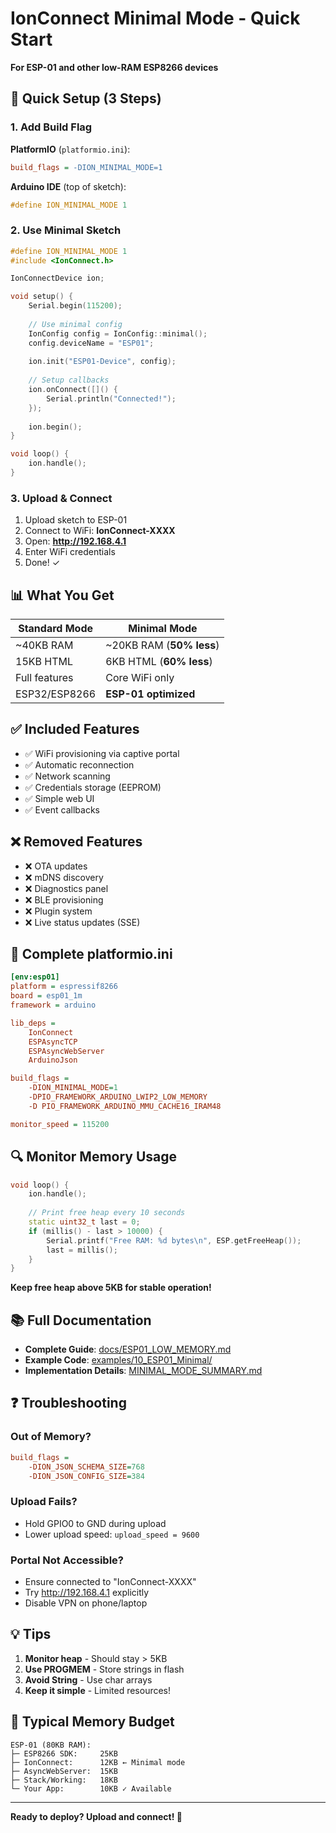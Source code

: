 # IonConnect Minimal Mode - Quick Start

**For ESP-01 and other low-RAM ESP8266 devices**

## 🚀 Quick Setup (3 Steps)

### 1. Add Build Flag

**PlatformIO** (`platformio.ini`):
```ini
build_flags = -DION_MINIMAL_MODE=1
```

**Arduino IDE** (top of sketch):
```cpp
#define ION_MINIMAL_MODE 1
```

### 2. Use Minimal Sketch

```cpp
#define ION_MINIMAL_MODE 1
#include <IonConnect.h>

IonConnectDevice ion;

void setup() {
    Serial.begin(115200);
    
    // Use minimal config
    IonConfig config = IonConfig::minimal();
    config.deviceName = "ESP01";
    
    ion.init("ESP01-Device", config);
    
    // Setup callbacks
    ion.onConnect([]() {
        Serial.println("Connected!");
    });
    
    ion.begin();
}

void loop() {
    ion.handle();
}
```

### 3. Upload & Connect

1. Upload sketch to ESP-01
2. Connect to WiFi: **IonConnect-XXXX**
3. Open: **http://192.168.4.1**
4. Enter WiFi credentials
5. Done! ✓

## 📊 What You Get

| Standard Mode | Minimal Mode |
|---------------|--------------|
| ~40KB RAM | ~20KB RAM (**50% less**) |
| 15KB HTML | 6KB HTML (**60% less**) |
| Full features | Core WiFi only |
| ESP32/ESP8266 | **ESP-01 optimized** |

## ✅ Included Features

- ✅ WiFi provisioning via captive portal
- ✅ Automatic reconnection
- ✅ Network scanning
- ✅ Credentials storage (EEPROM)
- ✅ Simple web UI
- ✅ Event callbacks

## ❌ Removed Features

- ❌ OTA updates
- ❌ mDNS discovery
- ❌ Diagnostics panel
- ❌ BLE provisioning
- ❌ Plugin system
- ❌ Live status updates (SSE)

## 📝 Complete platformio.ini

```ini
[env:esp01]
platform = espressif8266
board = esp01_1m
framework = arduino

lib_deps = 
    IonConnect
    ESPAsyncTCP
    ESPAsyncWebServer
    ArduinoJson

build_flags = 
    -DION_MINIMAL_MODE=1
    -DPIO_FRAMEWORK_ARDUINO_LWIP2_LOW_MEMORY
    -D PIO_FRAMEWORK_ARDUINO_MMU_CACHE16_IRAM48

monitor_speed = 115200
```

## 🔍 Monitor Memory Usage

```cpp
void loop() {
    ion.handle();
    
    // Print free heap every 10 seconds
    static uint32_t last = 0;
    if (millis() - last > 10000) {
        Serial.printf("Free RAM: %d bytes\n", ESP.getFreeHeap());
        last = millis();
    }
}
```

**Keep free heap above 5KB for stable operation!**

## 📚 Full Documentation

- **Complete Guide**: [docs/ESP01_LOW_MEMORY.md](docs/ESP01_LOW_MEMORY.md)
- **Example Code**: [examples/10_ESP01_Minimal/](examples/10_ESP01_Minimal/)
- **Implementation Details**: [MINIMAL_MODE_SUMMARY.md](MINIMAL_MODE_SUMMARY.md)

## ❓ Troubleshooting

### Out of Memory?
```ini
build_flags = 
    -DION_JSON_SCHEMA_SIZE=768
    -DION_JSON_CONFIG_SIZE=384
```

### Upload Fails?
- Hold GPIO0 to GND during upload
- Lower upload speed: `upload_speed = 9600`

### Portal Not Accessible?
- Ensure connected to "IonConnect-XXXX"
- Try http://192.168.4.1 explicitly
- Disable VPN on phone/laptop

## 💡 Tips

1. **Monitor heap** - Should stay > 5KB
2. **Use PROGMEM** - Store strings in flash
3. **Avoid String** - Use char arrays
4. **Keep it simple** - Limited resources!

## 🎯 Typical Memory Budget

```
ESP-01 (80KB RAM):
├─ ESP8266 SDK:     25KB
├─ IonConnect:      12KB ← Minimal mode
├─ AsyncWebServer:  15KB
├─ Stack/Working:   18KB
└─ Your App:        10KB ✓ Available
```

---

**Ready to deploy? Upload and connect! 🚀**

